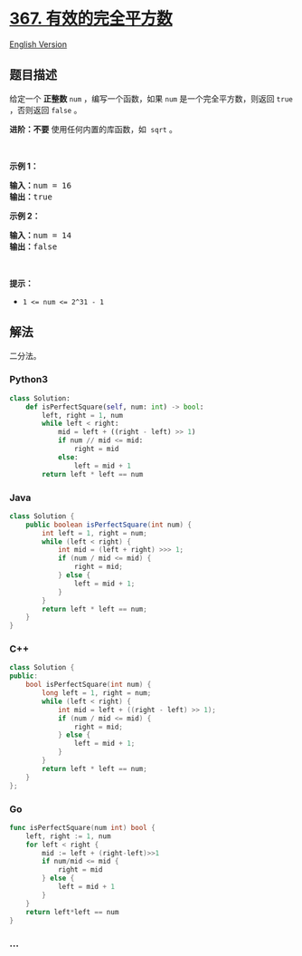 # [367. 有效的完全平方数](https://leetcode-cn.com/problems/valid-perfect-square)

[English Version](https://github.com/yanglr/leetcode-ac/blob/master/assets/0300-0399/0367.Valid%20Perfect%20Square/README_EN.md)

## 题目描述

<!-- 这里写题目描述 -->

<p>给定一个 <strong>正整数</strong> <code>num</code> ，编写一个函数，如果 <code>num</code> 是一个完全平方数，则返回 <code>true</code> ，否则返回 <code>false</code> 。</p>

<p><strong>进阶：不要</strong> 使用任何内置的库函数，如  <code>sqrt</code> 。</p>

<p> </p>

<p><strong>示例 1：</strong></p>

<pre>
<strong>输入：</strong>num = 16
<strong>输出：</strong>true
</pre>

<p><strong>示例 2：</strong></p>

<pre>
<strong>输入：</strong>num = 14
<strong>输出：</strong>false
</pre>

<p> </p>

<p><strong>提示：</strong></p>

<ul>
	<li><code>1 <= num <= 2^31 - 1</code></li>
</ul>

## 解法

<!-- 这里可写通用的实现逻辑 -->

二分法。

<!-- tabs:start -->

### **Python3**

<!-- 这里可写当前语言的特殊实现逻辑 -->

```python
class Solution:
    def isPerfectSquare(self, num: int) -> bool:
        left, right = 1, num
        while left < right:
            mid = left + ((right - left) >> 1)
            if num // mid <= mid:
                right = mid
            else:
                left = mid + 1
        return left * left == num
```

### **Java**

<!-- 这里可写当前语言的特殊实现逻辑 -->

```java
class Solution {
    public boolean isPerfectSquare(int num) {
        int left = 1, right = num;
        while (left < right) {
            int mid = (left + right) >>> 1;
            if (num / mid <= mid) {
                right = mid;
            } else {
                left = mid + 1;
            }
        }
        return left * left == num;
    }
}
```

### **C++**

```cpp
class Solution {
public:
    bool isPerfectSquare(int num) {
        long left = 1, right = num;
        while (left < right) {
            int mid = left + ((right - left) >> 1);
            if (num / mid <= mid) {
                right = mid;
            } else {
                left = mid + 1;
            }
        }
        return left * left == num;
    }
};
```

### **Go**

```go
func isPerfectSquare(num int) bool {
	left, right := 1, num
	for left < right {
		mid := left + (right-left)>>1
		if num/mid <= mid {
			right = mid
		} else {
			left = mid + 1
		}
	}
	return left*left == num
}
```

### **...**

```

```

<!-- tabs:end -->
